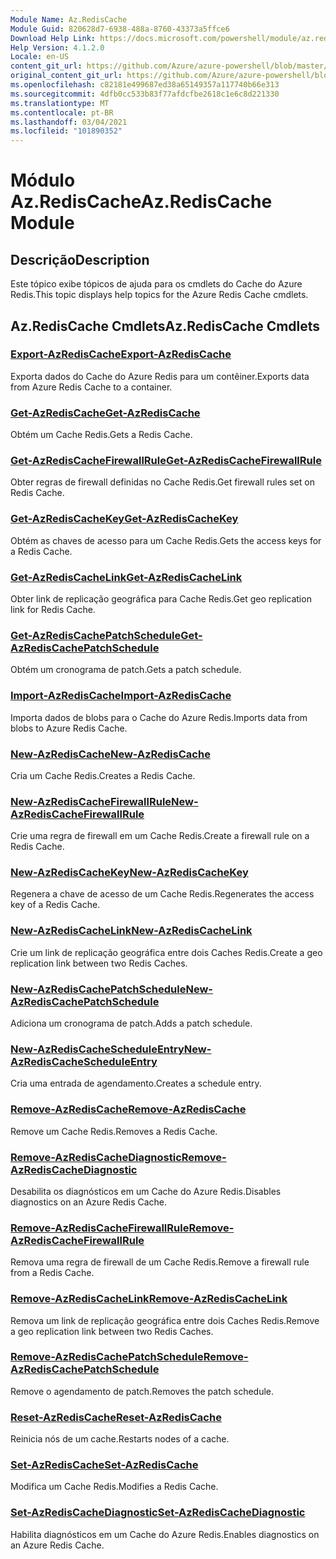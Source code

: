 ```yaml
---
Module Name: Az.RedisCache
Module Guid: 820628d7-6938-488a-8760-43373a5ffce6
Download Help Link: https://docs.microsoft.com/powershell/module/az.rediscache
Help Version: 4.1.2.0
Locale: en-US
content_git_url: https://github.com/Azure/azure-powershell/blob/master/src/RedisCache/RedisCache/help/Az.RedisCache.md
original_content_git_url: https://github.com/Azure/azure-powershell/blob/master/src/RedisCache/RedisCache/help/Az.RedisCache.md
ms.openlocfilehash: c82181e499687ed38a65149357a117740b66e313
ms.sourcegitcommit: 4dfb0cc533b83f77afdcfbe2618c1e6c8d221330
ms.translationtype: MT
ms.contentlocale: pt-BR
ms.lasthandoff: 03/04/2021
ms.locfileid: "101890352"
---
```

# <span data-ttu-id="fe56c-101">Módulo Az.RedisCache</span><span class="sxs-lookup"><span data-stu-id="fe56c-101">Az.RedisCache Module</span></span>
## <span data-ttu-id="fe56c-102">Descrição</span><span class="sxs-lookup"><span data-stu-id="fe56c-102">Description</span></span>
<span data-ttu-id="fe56c-103">Este tópico exibe tópicos de ajuda para os cmdlets do Cache do Azure Redis.</span><span class="sxs-lookup"><span data-stu-id="fe56c-103">This topic displays help topics for the Azure Redis Cache cmdlets.</span></span>

## <span data-ttu-id="fe56c-104">Az.RedisCache Cmdlets</span><span class="sxs-lookup"><span data-stu-id="fe56c-104">Az.RedisCache Cmdlets</span></span>
### [<span data-ttu-id="fe56c-105">Export-AzRedisCache</span><span class="sxs-lookup"><span data-stu-id="fe56c-105">Export-AzRedisCache</span></span>](Export-AzRedisCache.md)
<span data-ttu-id="fe56c-106">Exporta dados do Cache do Azure Redis para um contêiner.</span><span class="sxs-lookup"><span data-stu-id="fe56c-106">Exports data from Azure Redis Cache to a container.</span></span>

### [<span data-ttu-id="fe56c-107">Get-AzRedisCache</span><span class="sxs-lookup"><span data-stu-id="fe56c-107">Get-AzRedisCache</span></span>](Get-AzRedisCache.md)
<span data-ttu-id="fe56c-108">Obtém um Cache Redis.</span><span class="sxs-lookup"><span data-stu-id="fe56c-108">Gets a Redis Cache.</span></span>

### [<span data-ttu-id="fe56c-109">Get-AzRedisCacheFirewallRule</span><span class="sxs-lookup"><span data-stu-id="fe56c-109">Get-AzRedisCacheFirewallRule</span></span>](Get-AzRedisCacheFirewallRule.md)
<span data-ttu-id="fe56c-110">Obter regras de firewall definidas no Cache Redis.</span><span class="sxs-lookup"><span data-stu-id="fe56c-110">Get firewall rules set on Redis Cache.</span></span>

### [<span data-ttu-id="fe56c-111">Get-AzRedisCacheKey</span><span class="sxs-lookup"><span data-stu-id="fe56c-111">Get-AzRedisCacheKey</span></span>](Get-AzRedisCacheKey.md)
<span data-ttu-id="fe56c-112">Obtém as chaves de acesso para um Cache Redis.</span><span class="sxs-lookup"><span data-stu-id="fe56c-112">Gets the access keys for a Redis Cache.</span></span>

### [<span data-ttu-id="fe56c-113">Get-AzRedisCacheLink</span><span class="sxs-lookup"><span data-stu-id="fe56c-113">Get-AzRedisCacheLink</span></span>](Get-AzRedisCacheLink.md)
<span data-ttu-id="fe56c-114">Obter link de replicação geográfica para Cache Redis.</span><span class="sxs-lookup"><span data-stu-id="fe56c-114">Get geo replication link for Redis Cache.</span></span>

### [<span data-ttu-id="fe56c-115">Get-AzRedisCachePatchSchedule</span><span class="sxs-lookup"><span data-stu-id="fe56c-115">Get-AzRedisCachePatchSchedule</span></span>](Get-AzRedisCachePatchSchedule.md)
<span data-ttu-id="fe56c-116">Obtém um cronograma de patch.</span><span class="sxs-lookup"><span data-stu-id="fe56c-116">Gets a patch schedule.</span></span>

### [<span data-ttu-id="fe56c-117">Import-AzRedisCache</span><span class="sxs-lookup"><span data-stu-id="fe56c-117">Import-AzRedisCache</span></span>](Import-AzRedisCache.md)
<span data-ttu-id="fe56c-118">Importa dados de blobs para o Cache do Azure Redis.</span><span class="sxs-lookup"><span data-stu-id="fe56c-118">Imports data from blobs to Azure Redis Cache.</span></span>

### [<span data-ttu-id="fe56c-119">New-AzRedisCache</span><span class="sxs-lookup"><span data-stu-id="fe56c-119">New-AzRedisCache</span></span>](New-AzRedisCache.md)
<span data-ttu-id="fe56c-120">Cria um Cache Redis.</span><span class="sxs-lookup"><span data-stu-id="fe56c-120">Creates a Redis Cache.</span></span>

### [<span data-ttu-id="fe56c-121">New-AzRedisCacheFirewallRule</span><span class="sxs-lookup"><span data-stu-id="fe56c-121">New-AzRedisCacheFirewallRule</span></span>](New-AzRedisCacheFirewallRule.md)
<span data-ttu-id="fe56c-122">Crie uma regra de firewall em um Cache Redis.</span><span class="sxs-lookup"><span data-stu-id="fe56c-122">Create a firewall rule on a Redis Cache.</span></span>

### [<span data-ttu-id="fe56c-123">New-AzRedisCacheKey</span><span class="sxs-lookup"><span data-stu-id="fe56c-123">New-AzRedisCacheKey</span></span>](New-AzRedisCacheKey.md)
<span data-ttu-id="fe56c-124">Regenera a chave de acesso de um Cache Redis.</span><span class="sxs-lookup"><span data-stu-id="fe56c-124">Regenerates the access key of a Redis Cache.</span></span>

### [<span data-ttu-id="fe56c-125">New-AzRedisCacheLink</span><span class="sxs-lookup"><span data-stu-id="fe56c-125">New-AzRedisCacheLink</span></span>](New-AzRedisCacheLink.md)
<span data-ttu-id="fe56c-126">Crie um link de replicação geográfica entre dois Caches Redis.</span><span class="sxs-lookup"><span data-stu-id="fe56c-126">Create a geo replication link between two Redis Caches.</span></span>

### [<span data-ttu-id="fe56c-127">New-AzRedisCachePatchSchedule</span><span class="sxs-lookup"><span data-stu-id="fe56c-127">New-AzRedisCachePatchSchedule</span></span>](New-AzRedisCachePatchSchedule.md)
<span data-ttu-id="fe56c-128">Adiciona um cronograma de patch.</span><span class="sxs-lookup"><span data-stu-id="fe56c-128">Adds a patch schedule.</span></span>

### [<span data-ttu-id="fe56c-129">New-AzRedisCacheScheduleEntry</span><span class="sxs-lookup"><span data-stu-id="fe56c-129">New-AzRedisCacheScheduleEntry</span></span>](New-AzRedisCacheScheduleEntry.md)
<span data-ttu-id="fe56c-130">Cria uma entrada de agendamento.</span><span class="sxs-lookup"><span data-stu-id="fe56c-130">Creates a schedule entry.</span></span>

### [<span data-ttu-id="fe56c-131">Remove-AzRedisCache</span><span class="sxs-lookup"><span data-stu-id="fe56c-131">Remove-AzRedisCache</span></span>](Remove-AzRedisCache.md)
<span data-ttu-id="fe56c-132">Remove um Cache Redis.</span><span class="sxs-lookup"><span data-stu-id="fe56c-132">Removes a Redis Cache.</span></span>

### [<span data-ttu-id="fe56c-133">Remove-AzRedisCacheDiagnostic</span><span class="sxs-lookup"><span data-stu-id="fe56c-133">Remove-AzRedisCacheDiagnostic</span></span>](Remove-AzRedisCacheDiagnostic.md)
<span data-ttu-id="fe56c-134">Desabilita os diagnósticos em um Cache do Azure Redis.</span><span class="sxs-lookup"><span data-stu-id="fe56c-134">Disables diagnostics on an Azure Redis Cache.</span></span>

### [<span data-ttu-id="fe56c-135">Remove-AzRedisCacheFirewallRule</span><span class="sxs-lookup"><span data-stu-id="fe56c-135">Remove-AzRedisCacheFirewallRule</span></span>](Remove-AzRedisCacheFirewallRule.md)
<span data-ttu-id="fe56c-136">Remova uma regra de firewall de um Cache Redis.</span><span class="sxs-lookup"><span data-stu-id="fe56c-136">Remove a firewall rule from a Redis Cache.</span></span>

### [<span data-ttu-id="fe56c-137">Remove-AzRedisCacheLink</span><span class="sxs-lookup"><span data-stu-id="fe56c-137">Remove-AzRedisCacheLink</span></span>](Remove-AzRedisCacheLink.md)
<span data-ttu-id="fe56c-138">Remova um link de replicação geográfica entre dois Caches Redis.</span><span class="sxs-lookup"><span data-stu-id="fe56c-138">Remove a geo replication link between two Redis Caches.</span></span>

### [<span data-ttu-id="fe56c-139">Remove-AzRedisCachePatchSchedule</span><span class="sxs-lookup"><span data-stu-id="fe56c-139">Remove-AzRedisCachePatchSchedule</span></span>](Remove-AzRedisCachePatchSchedule.md)
<span data-ttu-id="fe56c-140">Remove o agendamento de patch.</span><span class="sxs-lookup"><span data-stu-id="fe56c-140">Removes the patch schedule.</span></span>

### [<span data-ttu-id="fe56c-141">Reset-AzRedisCache</span><span class="sxs-lookup"><span data-stu-id="fe56c-141">Reset-AzRedisCache</span></span>](Reset-AzRedisCache.md)
<span data-ttu-id="fe56c-142">Reinicia nós de um cache.</span><span class="sxs-lookup"><span data-stu-id="fe56c-142">Restarts nodes of a cache.</span></span>

### [<span data-ttu-id="fe56c-143">Set-AzRedisCache</span><span class="sxs-lookup"><span data-stu-id="fe56c-143">Set-AzRedisCache</span></span>](Set-AzRedisCache.md)
<span data-ttu-id="fe56c-144">Modifica um Cache Redis.</span><span class="sxs-lookup"><span data-stu-id="fe56c-144">Modifies a Redis Cache.</span></span>

### [<span data-ttu-id="fe56c-145">Set-AzRedisCacheDiagnostic</span><span class="sxs-lookup"><span data-stu-id="fe56c-145">Set-AzRedisCacheDiagnostic</span></span>](Set-AzRedisCacheDiagnostic.md)
<span data-ttu-id="fe56c-146">Habilita diagnósticos em um Cache do Azure Redis.</span><span class="sxs-lookup"><span data-stu-id="fe56c-146">Enables diagnostics on an Azure Redis Cache.</span></span>

